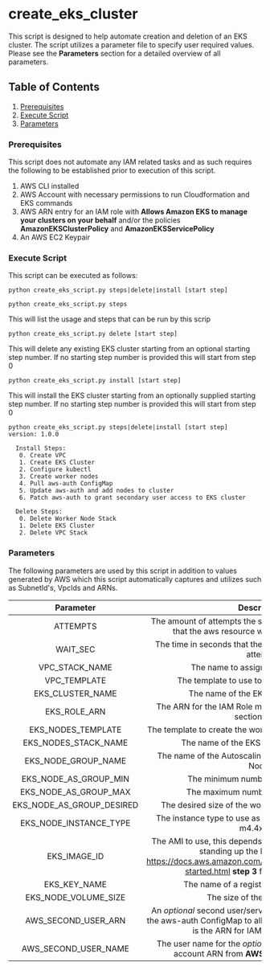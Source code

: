 # create_eks_cluster

This script is designed to help automate creation and deletion of an EKS cluster.  The script utilizes a parameter file to specify user required values.  Please see the __Parameters__ section for a detailed overview of all parameters.

## Table of Contents
1.   [Prerequisites](#prereqs)
2.   [Execute Script](#execute)
3.   [Parameters](#parameters)

<a name="prereqs"></a>
### Prerequisites

This script does not automate any IAM related tasks and as such requires the following to be established prior to execution of this script.

1.  AWS CLI installed
2.  AWS Account with necessary permissions to run Cloudformation and EKS commands
3.  AWS ARN entry for an IAM role with __Allows Amazon EKS to manage your clusters on your behalf__ and/or the policies __AmazonEKSClusterPolicy__ and __AmazonEKSServicePolicy__
4.  An AWS EC2 Keypair

<a name="execute"></a>
### Execute Script

This script can be executed as follows:

```
python create_eks_script.py steps|delete|install [start step]
```
```
python create_eks_script.py steps
```
This will list the usage and steps that can be run by this scrip

```
python create_eks_script.py delete [start step]
```
This will delete any existing EKS cluster starting from an optional starting step number.  If no starting step number is provided this will start from step 0

```
python create_eks_script.py install [start step]
```
This will install the EKS cluster starting from an optionally supplied starting step number.  If no starting step number is provided this will start from step 0

```
python create_eks_script.py steps|delete|install [start step]
version: 1.0.0

  Install Steps:
   0. Create VPC
   1. Create EKS Cluster
   2. Configure kubectl
   3. Create worker nodes
   4. Pull aws-auth ConfigMap
   5. Update aws-auth and add nodes to cluster
   6. Patch aws-auth to grant secondary user access to EKS cluster

  Delete Steps:
   0. Delete Worker Node Stack
   1. Delete EKS Cluster
   2. Delete VPC Stack
```


<a name="parameters"></a>
### Parameters

The following parameters are used by this script in addition to values generated by AWS which this script automatically captures and utilizes such as SubnetId's, VpcIds and ARNs.

|Parameter                 |Description                                                                            |
|:------------------------:|:-------------------------------------------------------------------------------------:|
|ATTEMPTS                  |The amount of attempts the script should make to validate that the aws resource was created succesfully|
|WAIT_SEC                  |The time in seconds that the script should wait between attempt                        |
|VPC_STACK_NAME            |The name to assign to the VPC Stack                                                    |
|VPC_TEMPLATE              |The template to use to create the VPC Stack                                            |
|EKS_CLUSTER_NAME          |The name of the EKS Cluster to create                                                  |
|EKS_ROLE_ARN              |The ARN for the IAM Role mentioned in the prerequisite section above                   |
|EKS_NODES_TEMPLATE        |The template to create the worker nodes for the EKS Cluster                            |
|EKS_NODES_STACK_NAME      |The name of the EKS Worker Nodes Stack                                                 |
|EKS_NODE_GROUP_NAME       |The name of the Autoscaling group for the EKS Worker Nodes                             |
|EKS_NODE_AS_GROUP_MIN     |The minimum number of worker nodes                                                     |
|EKS_NODE_AS_GROUP_MAX     |The maximum number of worker nodes                                                     |
|EKS_NODE_AS_GROUP_DESIRED |The desired size of the worker node autoscale group		                           |
|EKS_NODE_INSTANCE_TYPE    |The instance type to use as a worker node, for example m4.4xlarge                      |
|EKS_IMAGE_ID              |The AMI to use, this depends on the region where you are standing up the EKS cluster.  See https://docs.aws.amazon.com/eks/latest/userguide/getting-started.html __step 3__ for more information          |
|EKS_KEY_NAME              |The name of a registered EC2 Key to use                                                |
|EKS_NODE_VOLUME_SIZE      |The size of the instance disk                                                          |
|AWS_SECOND_USER_ARN       |An *optional* second user/service account can be added to the aws-auth ConfigMap to allow access to the cluster.  This is the ARN for IAM User to be added                                                             |
|AWS_SECOND_USER_NAME      |The user name for the *optional* secondary user/service account ARN from __AWS_SECOND_USER_ARN__|
